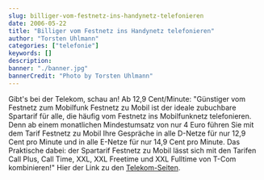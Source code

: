 ```yaml
---
slug: billiger-vom-festnetz-ins-handynetz-telefonieren
date: 2006-05-22
title: "Billiger vom Festnetz ins Handynetz telefonieren"
author: "Torsten Uhlmann"
categories: ["telefonie"]
keywords: []
description:
banner: "./banner.jpg"
bannerCredit: "Photo by Torsten Uhlmann"
---
```


Gibt's bei der Telekom, schau an! Ab 12,9 Cent/Minute: "<span class="subhead">Günstiger vom Festnetz zum Mobilfunk</span><span class="sup"></span> Festnetz zu Mobil ist der ideale zubuchbare Spartarif für alle, die häufig vom Festnetz ins Mobilfunknetz telefonieren. Denn ab einem monatlichen Mindestumsatz von nur 4 Euro führen Sie mit dem Tarif Festnetz zu Mobil Ihre Gespräche in alle D-Netze für nur 12,9 Cent pro Minute und in alle E-Netze für nur 14,9 Cent pro Minute. Das Praktische dabei: der Spartarif Festnetz zu Mobil lässt sich mit den Tarifen Call Plus, Call Time, XXL, XXL Freetime und XXL Fulltime von T-Com kombinieren!" Hier der Link zu den [Telekom-Seiten](http://www.telekom.de/etelco/faq_navi/1,18132,539_626_1546_1643-1,00.html).
